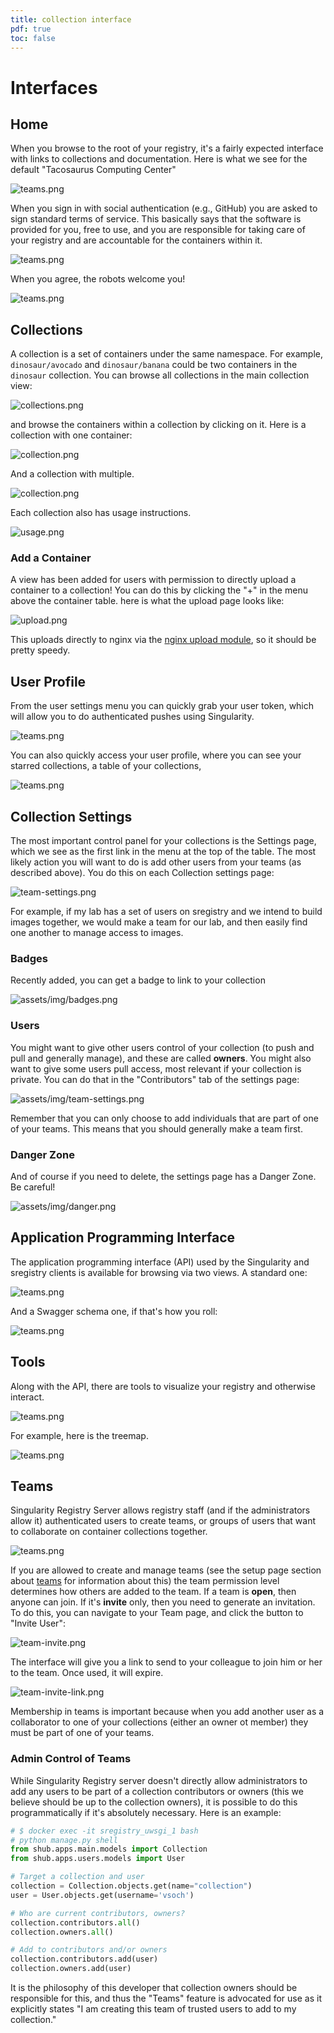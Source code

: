 ```yaml
---
title: collection interface
pdf: true
toc: false
---
```


# Interfaces

## Home

When you browse to the root of your registry, it's a fairly expected interface with
links to collections and documentation. Here is what we see for the default "Tacosaurus Computing Center"

![teams.png](../assets/img/interface/home.png)

When you sign in with social authentication (e.g., GitHub) you are asked to sign standard terms of service.
This basically says that the software is provided for you, free to use, and you are responsible
for taking care of your registry and are accountable for the containers within it.

![teams.png](../assets/img/interface/terms.png)

When you agree, the robots welcome you!

![teams.png](../assets/img/interface/terms-welcome.png)


## Collections 

A collection is a set of containers under the same namespace. For example, `dinosaur/avocado` and `dinosaur/banana` could be two containers in the `dinosaur` collection. You can browse all collections in the main collection view:

![collections.png](../assets/img/collections.png)

and browse the containers within a collection by clicking on it. Here is a collection with one container:

![collection.png](../assets/img/interface/collection.png)

And a collection with multiple.

![collection.png](../assets/img/collection.png)

Each collection also has usage instructions.

![usage.png](../assets/img/interface/usage.png)


### Add a Container
A view has been added for users with permission to directly upload a container to a collection! You
can do this by clicking the "+" in the menu above the container table. here is what the upload page looks like:

![upload.png](../assets/img/upload.png)

This uploads directly to nginx via the [nginx upload module](https://www.nginx.com/resources/wiki/modules/upload/), so it should be pretty speedy.

## User Profile

From the user settings menu you can quickly grab your user token, which will allow you
to do authenticated pushes using Singularity.

![teams.png](../assets/img/interface/token.png)

You can also quickly access your user profile, where you can see your starred collections, a table of your collections,

![teams.png](../assets/img/interface/profile.png)

## Collection Settings

The most important control panel for your collections is the Settings page, which we
see as the first link in the menu at the top of the table. The most likely action you will want to do is add other users from your teams (as described above). You do this on each Collection settings page:

![team-settings.png](../assets/img/team-settings.png)

For example, if my lab has a set of users on sregistry and we intend to build images together, we would make a team for our lab, and then easily find one another to manage access to images.

### Badges
Recently added, you can get a badge to link to your collection

![assets/img/badges.png](../assets/img/badges.png)

### Users
You might want to give other users control of your collection (to push and pull and generally manage), and these are called **owners**. You might also want to give some users pull access, most relevant if your collection is private. You can do that in the "Contributors" tab of the settings page:

![assets/img/team-settings.png](../assets/img/team-settings.png)

Remember that you can only choose to add individuals that are part of one of your teams. This means that you should generally make a team first.

### Danger Zone
And of course if you need to delete, the settings page has a Danger Zone. Be careful!

![assets/img/danger.png](../assets/img/danger.png)


## Application Programming Interface

The application programming interface (API) used by the Singularity and sregistry clients
is available for browsing via two views. A standard one:

![teams.png](../assets/img/interface/api.png)

And a Swagger schema one, if that's how you roll:

![teams.png](../assets/img/interface/swagger.png)

## Tools

Along with the API, there are tools to visualize your registry and otherwise interact.

![teams.png](../assets/img/interface/tools.png) 

For example, here is the treemap.

![teams.png](../assets/img/container_treemap.png)

## Teams

Singularity Registry Server allows registry staff (and if the administrators allow it) authenticated users to create teams, or groups of users that want to collaborate on container collections together.

![teams.png](../assets/img/teams.png)

If you are allowed to create and manage teams (see the setup page section about [teams](/sregistry/setup#teams) for information about this) the team permission level determines how others are added to the team.  If a team is **open**, then anyone can join. If it's **invite** only, then you need to generate an invitation. To do this, you can navigate to your Team page, and click the button to "Invite User":

![team-invite.png](../assets/img/team-invite.png)

The interface will give you a link to send to your colleague to join him or her to the team. Once used, it will expire.

![team-invite-link.png](../assets/img/team-invite-link.png)

Membership in teams is important because when you add another user as a collaborator to one of your collections (either an owner ot member) they must be part of one of your teams.

### Admin Control of Teams

While Singularity Registry server doesn't directly allow administrators to add any users to be part of a
collection contributors or owners (this we believe should be up to the collection owners), it is possible to do this
programmatically if it's absolutely necessary. Here is an example:

```python
# $ docker exec -it sregistry_uwsgi_1 bash
# python manage.py shell
from shub.apps.main.models import Collection
from shub.apps.users.models import User

# Target a collection and user
collection = Collection.objects.get(name="collection")
user = User.objects.get(username='vsoch')

# Who are current contributors, owners?
collection.contributors.all()                                                                                                          
collection.owners.all()      

# Add to contributors and/or owners
collection.contributors.add(user)
collection.owners.add(user)
```

It is the philosophy of this developer that collection owners should be responsible for this,
and thus the "Teams" feature is advocated for use as it explicitly states "I am creating
this team of trusted users to add to my collection."
